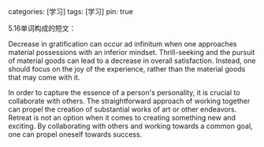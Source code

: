 
categories: [学习]
tags: [学习]
pin: true



5.16单词构成的短文：

Decrease in gratification can occur ad infinitum when one approaches material possessions with an inferior mindset. Thrill-seeking and the pursuit of material goods can lead to a decrease in overall satisfaction. Instead, one should focus on the joy of the experience, rather than the material goods that may come with it.

In order to capture the essence of a person's personality, it is crucial to collaborate with others. The straightforward approach of working together can propel the creation of substantial works of art or other endeavors. Retreat is not an option when it comes to creating something new and exciting. By collaborating with others and working towards a common goal, one can propel oneself towards success.